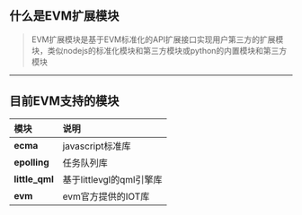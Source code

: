 ## 什么是EVM扩展模块

> EVM扩展模块是基于EVM标准化的API扩展接口实现用户第三方的扩展模块，类似nodejs的标准化模块和第三方模块或python的内置模块和第三方模块

---

## 目前EVM支持的模块

| 模块      |    说明|
| :-------- | :--------|
| **ecma**| javascript标准库 |
| **epolling**| 任务队列库 |
| **little_qml**| 基于littlevgl的qml引擎库 |
| **evm**| evm官方提供的IOT库 |
